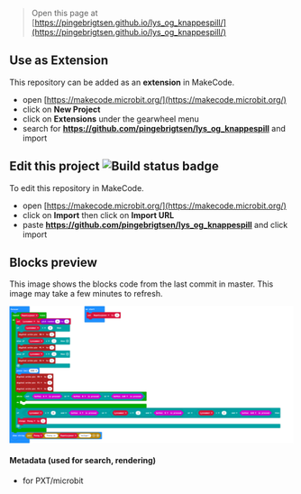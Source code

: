 
> Open this page at [https://pingebrigtsen.github.io/lys_og_knappespill/](https://pingebrigtsen.github.io/lys_og_knappespill/)

## Use as Extension

This repository can be added as an **extension** in MakeCode.

* open [https://makecode.microbit.org/](https://makecode.microbit.org/)
* click on **New Project**
* click on **Extensions** under the gearwheel menu
* search for **https://github.com/pingebrigtsen/lys_og_knappespill** and import

## Edit this project ![Build status badge](https://github.com/pingebrigtsen/lys_og_knappespill/workflows/MakeCode/badge.svg)

To edit this repository in MakeCode.

* open [https://makecode.microbit.org/](https://makecode.microbit.org/)
* click on **Import** then click on **Import URL**
* paste **https://github.com/pingebrigtsen/lys_og_knappespill** and click import

## Blocks preview

This image shows the blocks code from the last commit in master.
This image may take a few minutes to refresh.

![A rendered view of the blocks](https://github.com/pingebrigtsen/lys_og_knappespill/raw/master/.github/makecode/blocks.png)

#### Metadata (used for search, rendering)

* for PXT/microbit
<script src="https://makecode.com/gh-pages-embed.js"></script><script>makeCodeRender("{{ site.makecode.home_url }}", "{{ site.github.owner_name }}/{{ site.github.repository_name }}");</script>
